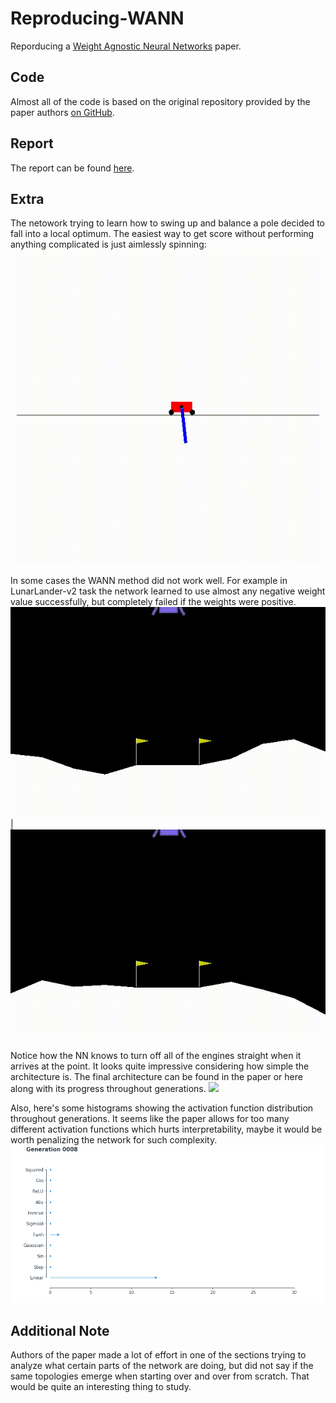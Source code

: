 # Reproducing-WANN
Reporducing a [Weight Agnostic Neural Networks](https://weightagnostic.github.io/) paper.

## Code
Almost all of the code is based on the original repository provided by the paper authors [on GitHub](https://github.com/google/brain-tokyo-workshop/tree/master/WANNRelease).

## Report

The report can be found [here](https://github.com/DomNavi/Reproducing-WANN/blob/master/report.pdf).

## Extra

The netowork trying to learn how to swing up and balance a pole decided to fall into a local optimum. The easiest way to get score without performing anything complicated is just aimlessly spinning:
![](media/pole_spin.gif)

In some cases the WANN method did not work well. For example in LunarLander-v2 task the network learned to use almost any negative weight value successfully, but completely failed if the weights were positive.
![](media/lander_neg_2.gif) | ![](media/lander_2.gif)

Notice how the NN knows to turn off all of the engines straight when it arrives at the point. It looks quite impressive considering how simple the architecture is. The final architecture can be found in the paper or here along with its progress throughout generations.
![](media/lander_a.gif)

Also, here's some histograms showing the activation function distribution throughout generations. It seems like the paper allows for too many different activation functions which hurts interpretability, maybe it would be worth penalizing the network for such complexity.
![](media/lander_h.gif)

## Additional Note
Authors of the paper made a lot of effort in one of the sections trying to analyze what certain parts of the network are doing, but did not say if the same topologies emerge when starting over and over from scratch. That would be quite an interesting thing to study.
